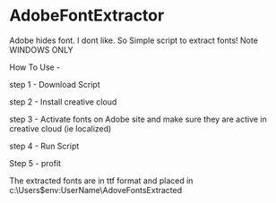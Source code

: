# AdobeFontExtractor

Adobe hides font. I dont like. So Simple script to extract fonts! Note WINDOWS ONLY

How To Use - 

step 1 - Download Script

step 2 - Install creative cloud

step 3 - Activate fonts on Adobe site and make sure they are active in creative cloud (ie localized)

step 4 - Run Script

Step 5 - profit

The extracted fonts are in ttf format and placed in c:\Users\$env:UserName\AdoveFontsExtracted
